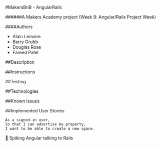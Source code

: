  #MakersBnB - AngularRails

######A Makers Academy project (Week 9: Angular/Rails Project Week)

####Authors
- Alain Lemaire
- Barry Grubb
- Douglas Rose
- Fareed Patel

##Description

##Instructions

##Testing

##Technologies

##Known Issues

##Implemented User Stories
```
As a signed-in user,
So that I can advertise my property,
I want to be able to create a new space.
```
:construction: Spiking Angular talking to Rails